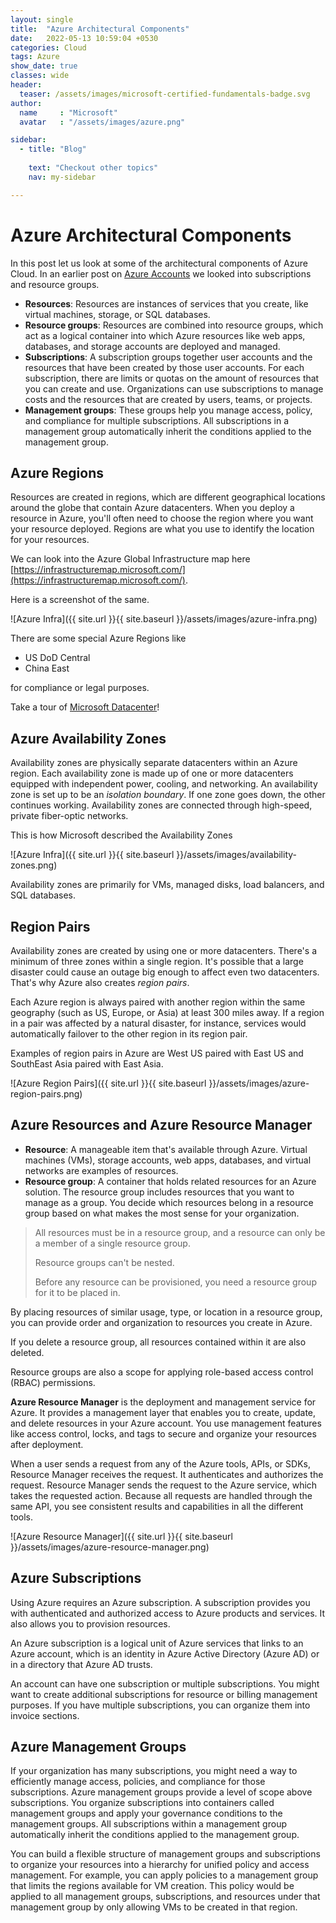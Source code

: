 ```yaml
---
layout: single
title:  "Azure Architectural Components"
date:   2022-05-13 10:59:04 +0530
categories: Cloud
tags: Azure
show_date: true
classes: wide
header:
  teaser: /assets/images/microsoft-certified-fundamentals-badge.svg
author:
  name     : "Microsoft"
  avatar   : "/assets/images/azure.png"

sidebar:
  - title: "Blog"
   
    text: "Checkout other topics"
    nav: my-sidebar

---
```

# Azure Architectural Components
In this post let us look at some of the architectural components of Azure Cloud.
In an earlier post on [Azure Accounts]() we looked into subscriptions and resource groups.

- **Resources**: Resources are instances of services that you create, like virtual machines, storage, or SQL databases.
- **Resource groups**: Resources are combined into resource groups, which act as a logical container into which Azure resources like web apps, databases, and storage accounts are deployed and managed.
- **Subscriptions**: A subscription groups together user accounts and the resources that have been created by those user accounts. For each subscription, there are limits or quotas on the amount of resources that you can create and use. Organizations can use subscriptions to manage costs and the resources that are created by users, teams, or projects.
- **Management groups**: These groups help you manage access, policy, and compliance for multiple subscriptions. All subscriptions in a management group automatically inherit the conditions applied to the management group.

## Azure Regions 

Resources are created in regions, which are different geographical locations around the globe that contain Azure datacenters. When you deploy a resource in Azure, you'll often need to choose the region where you want your resource deployed. Regions are what you use to identify the location for your resources. 

We can look into the Azure Global Infrastructure map here [https://infrastructuremap.microsoft.com/](https://infrastructuremap.microsoft.com/).

Here is a screenshot of the same.

![Azure Infra]({{ site.url }}{{ site.baseurl }}/assets/images/azure-infra.png)

There are some special Azure Regions like

- US DoD Central
- China East

for compliance or legal purposes.

Take a tour of [Microsoft Datacenter](https://news.microsoft.com/stories/microsoft-datacenter-tour/)!

## Azure Availability Zones

Availability zones are physically separate datacenters within an Azure region. Each availability zone is made up of one or more datacenters equipped with independent power, cooling, and networking. An availability zone is set up to be an *isolation boundary*. If one zone goes down, the other continues working. Availability zones are connected through high-speed, private fiber-optic networks.

This is how Microsoft described the Availability Zones

![Azure Infra]({{ site.url }}{{ site.baseurl }}/assets/images/availability-zones.png)

Availability zones are primarily for VMs, managed disks, load balancers, and SQL databases. 

## Region Pairs

Availability zones are created by using one or more datacenters. There's a minimum of three zones within a single region. It's possible that a large disaster could cause an outage big enough to affect even two datacenters. That's why Azure also creates *region pairs*.

Each Azure region is always paired with another region within the same geography (such as US, Europe, or Asia) at least 300 miles away.  If a region in a pair was affected by a natural disaster, for instance, services would automatically failover to the other region in its region pair.

Examples of region pairs in Azure are West US paired with East US and SouthEast Asia paired with East Asia.

![Azure Region Pairs]({{ site.url }}{{ site.baseurl }}/assets/images/azure-region-pairs.png)

## Azure Resources and Azure Resource Manager

- **Resource**: A manageable item that's available through Azure. Virtual machines (VMs), storage accounts, web apps, databases, and virtual networks are examples of resources.
- **Resource group**: A container that holds related resources for an Azure solution. The resource group includes resources that you want to manage as a group. You decide which resources belong in a resource group based on what makes the most sense for your organization.

> All resources must be in a resource group, and a resource can only be a member of a single resource group. 
>
> Resource groups can't be nested. 
>
> Before any resource can be provisioned, you need a resource group for it to be placed in.

By placing resources of similar usage, type, or location in a resource group, you can provide order and organization to resources you create in Azure. 

If you delete a resource group, all resources contained within it are also deleted. 

Resource groups are also a scope for applying role-based access control (RBAC) permissions. 

**Azure Resource Manager** is the deployment and management service for Azure. It provides a management layer that enables you to create, update, and delete resources in your Azure account. You use management features like access control, locks, and tags to secure and organize your resources after deployment.

When a user sends a request from any of the Azure tools, APIs, or SDKs, Resource Manager receives the request. It authenticates and authorizes the request. Resource Manager sends the request to the Azure service, which takes the requested action. Because all requests are handled through the same API, you see consistent results and capabilities in all the different tools.

![Azure Resource Manager]({{ site.url }}{{ site.baseurl }}/assets/images/azure-resource-manager.png)

## Azure Subscriptions
Using Azure requires an Azure subscription. A subscription provides you with authenticated and authorized access to Azure products and services. It also allows you to provision resources. 

An Azure subscription is a logical unit of Azure services that links to an Azure account, which is an identity in Azure Active Directory (Azure AD) or in a directory that Azure AD trusts.

An account can have one subscription or multiple subscriptions. You might want to create additional subscriptions for resource or billing management purposes. If you have multiple subscriptions, you can organize them into invoice sections.

## Azure Management Groups
If your organization has many subscriptions, you might need a way to efficiently manage access, policies, and compliance for those subscriptions. Azure management groups provide a level of scope above subscriptions. You organize subscriptions into containers called management groups and apply your governance conditions to the management groups. All subscriptions within a management group automatically inherit the conditions applied to the management group. 

You can build a flexible structure of management groups and subscriptions to organize your resources into a hierarchy for unified policy and access management.  For example, you can apply policies to a management group that limits the regions available for VM creation. This policy would be applied to all management groups, subscriptions, and resources under that management group by only allowing VMs to be created in that region.
